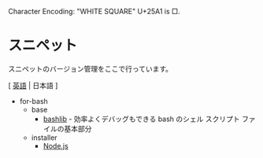 ﻿Character Encoding: "WHITE SQUARE" U+25A1 is □.

# スニペット

スニペットのバージョン管理をここで行っています。

[ [英語](README.md) | 日本語 ]

- for-bash
	- base
		- [bashlib](for-bash/base/bashlib/Example_without_inc.sh) - 効率よくデバッグもできる bash のシェル スクリプト ファイルの基本部分
	- installer
		- [Node.js](for-bash/installer/Node_js/install_Node_js.sh)
